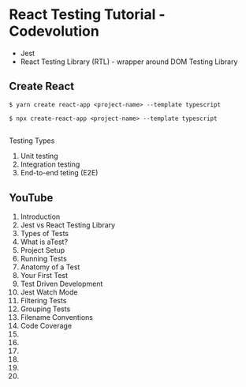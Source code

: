 # React Testing Tutorial - Codevolution

* Jest
* React Testing Library (RTL) - wrapper around DOM Testing Library

## Create React

`$ yarn create react-app <project-name> --template typescript`

`$ npx create-react-app <project-name> --template typescript`

## 

Testing Types
1. Unit testing
2. Integration testing
3. End-to-end teting (E2E)


## YouTube

1. Introduction
2. Jest vs React Testing Library
3. Types of Tests
4. What is aTest?
5. Project Setup
6. Running Tests
7. Anatomy of a Test
8. Your First Test
9. Test Driven Development
10. Jest Watch Mode
11. Filtering Tests
12. Grouping Tests
13. Filename Conventions
14. Code Coverage
15.
16.
17.
18.
19.
20.
